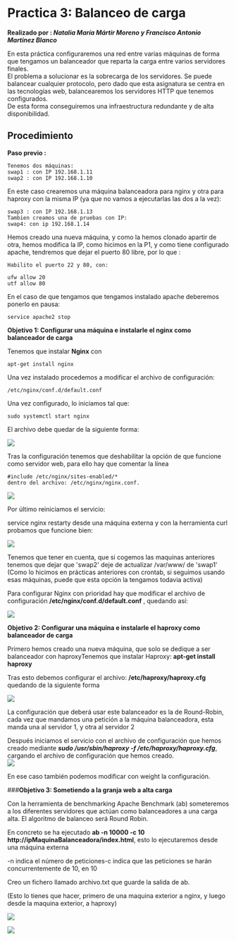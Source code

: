
# Practica 3: Balanceo de carga  

**Realizado por : _Natalia María Mártir Moreno y Francisco Antonio Martinez Blanco_**  

En esta práctica configuraremos una red entre varias máquinas de forma que tengamos un balanceador que reparta la carga entre varios servidores finales.  
El problema a solucionar es la sobrecarga de los servidores. Se puede balancear cualquier protocolo, pero dado que esta asignatura se centra en las tecnologías web, balancearemos los servidores HTTP que tenemos configurados.  
De esta forma conseguiremos una infraestructura redundante y de alta disponibilidad.  




## Procedimiento  

**Paso previo :**  

	Tenemos dos máquinas:
	swap1 : con IP 192.168.1.11
	swap2 : con IP 192.168.1.10  

En este caso crearemos una máquina balanceadora para nginx y otra para haproxy con la misma IP (ya que no vamos a ejecutarlas las dos a la vez):

	swap3 : con IP 192.168.1.13
	Tambien creamos una de pruebas con IP:  
	swap4: con ip 192.168.1.14  

Hemos creado una nueva máquina, y como la hemos clonado apartir de otra, hemos modifica la IP, como hicimos en la P1, y como tiene configurado apache, tendremos que dejar el puerto 80 libre, por lo que :  

	Habilito el puerto 22 y 80, con:  

	ufw allow 20
	utf allow 80  

En el caso de que tengamos que tengamos instalado apache deberemos ponerlo en pausa:  

	service apache2 stop



**Objetivo 1: Configurar una máquina e instalarle el nginx como balanceador de carga**  

Tenemos que instalar **Nginx** con  

	apt-get install nginx  


Una vez instalado procedemos a modificar el archivo de configuración:  

	/etc/nginx/conf.d/default.conf

Una vez configurado, lo iniciamos tal que:  

	sudo systemctl start nginx  

El archivo debe quedar de la siguiente forma:  

![](https://github.com/natalia2911/SWAP_1718/blob/master/Practicas/P3/3.1.png)  

Tras la configuración tenemos que deshabilitar la opción de que funcione como servidor web, para ello hay que comentar la línea  

	#include /etc/nginx/sites-enabled/*  
	dentro del archivo: /etc/nginx/nginx.conf.  

![](https://github.com/natalia2911/SWAP_1718/blob/master/Practicas/P3/3.2.png)  

Por último reiniciamos el servicio:  

service nginx restarty desde una máquina externa y con la herramienta curl probamos que funcione bien:  

![](https://github.com/natalia2911/SWAP_1718/blob/master/Practicas/P3/3.3.png)  

Tenemos que tener en cuenta, que si cogemos las maquinas anteriores tenemos que dejar que 'swap2' deje de actualizar /var/www/ de 'swap1' (Como lo hicimos en prácticas anteriores con crontab, si seguimos usando esas máquinas, puede que esta opción la tengamos todavia activa)  

Para configurar Nginx con prioridad hay que modificar el archivo de configuración **/etc/nginx/conf.d/default.conf** , quedando así:  

![](https://github.com/natalia2911/SWAP_1718/blob/master/Practicas/P3/3.4.png)  

**Objetivo 2: Configurar una máquina e instalarle el haproxy como balanceador de carga**  

Primero hemos creado una nueva máquina, que solo se dedique a ser balanceador con haproxyTenemos que instalar Haproxy: **apt-get install haproxy**  

Tras esto debemos configurar el archivo: **/etc/haproxy/haproxy.cfg** quedando de la siguiente forma  

![](https://github.com/natalia2911/SWAP_1718/blob/master/Practicas/P3/3.5.png)  


La configuración que deberá usar este balanceador es la de Round-Robin, cada vez que mandamos una petición a la máquina balanceadora, esta manda una al servidor 1, y otra al servidor 2  

Después iniciamos el servicio con el archivo de configuración que hemos creado mediante **_sudo /usr/sbin/haproxy -f /etc/haproxy/haproxy.cfg_**, cargando el archivo de configuración que hemos creado.  
![](https://github.com/natalia2911/SWAP_1718/blob/master/Practicas/P3/3.6.png)  

En ese caso también podemos modificar con weight la configuración.  

###**Objetivo 3: Sometiendo a la granja web a alta carga**  

Con la herramienta de benchmarking Apache Benchmark (ab) someteremos a los diferentes servidores que actúan como balanceadores a una carga alta. El algoritmo de balanceo será Round Robin.  

En concreto se ha ejecutado **ab -n 10000 -c 10 http://ipMaquinaBalanceadora/index.html**, esto lo ejecutaremos desde una máquina externa  

-n indica el número de peticiones-c indica que las peticiones se harán concurrentemente de 10, en 10  

Creo un fichero llamado archivo.txt que guarde la salida de ab.  

(Esto lo tienes que hacer, primero de una maquina exterior a nginx, y luego desde la maquina exterior, a haproxy)  

![](https://github.com/natalia2911/SWAP_1718/blob/master/Practicas/P3/3.7.PNG)  


![](https://github.com/natalia2911/SWAP_1718/blob/master/Practicas/P3/3.8.png)
